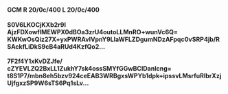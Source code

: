 #### GCM R 20/0c/400 L 20/0c/400
**S0V6LKOCjKXb2r9I**<br/>**AjzFDXowfIMEWPX0dBOa3zrU4outoLLMnRO+wunVc6Q=**<br/>**KWKwOsQiz27X+yxPWRAvIVpnY9LlaWFLZDgumNDzAFpqc0vSRP4jb/RSAckfLiDkS9cB4aRUd4KzfQo2...**<br/><br/>
**7F2f4Y1xKvDZJfe/**<br/>**cZYEVLZQ2BxLL1ZukhY7sk4ossSMYfGGwBClDanlcng=**<br/>**t8S1P7/mbn8eh5bzv924ceEAB3WRBgxsWPYb1dpk+ipssvLMsrfuRlbrXzjUjfgxzSP9W6sTS6Pq1sLv...**